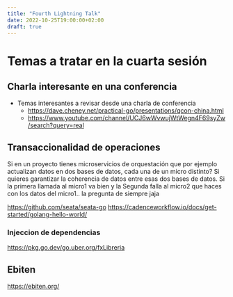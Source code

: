 ```yaml
---
title: "Fourth Lightning Talk"
date: 2022-10-25T19:00:00+02:00
draft: true
---
```


# Temas a tratar en la cuarta sesión

## Charla interesante en una conferencia
- Temas interesantes a revisar desde una charla de conferencia
  - https://dave.cheney.net/practical-go/presentations/qcon-china.html
  - https://www.youtube.com/channel/UCJ6wWvwujWtWegn4F69syZw/search?query=real

## Transaccionalidad de operaciones
Si en un proyecto tienes microservicios de orquestación que por ejemplo actualizan datos en dos bases de datos, cada una de un micro distinto? Si quieres garantizar la coherencia de datos entre esas dos bases de datos. Si la primera llamada al micro1 va bien y la Segunda falla al micro2 que haces con los datos del micro1.. la pregunta de siempre jaja

https://github.com/seata/seata-go
https://cadenceworkflow.io/docs/get-started/golang-hello-world/

### Injeccion de dependencias
https://pkg.go.dev/go.uber.org/fxLibreria 

## Ebiten
https://ebiten.org/
